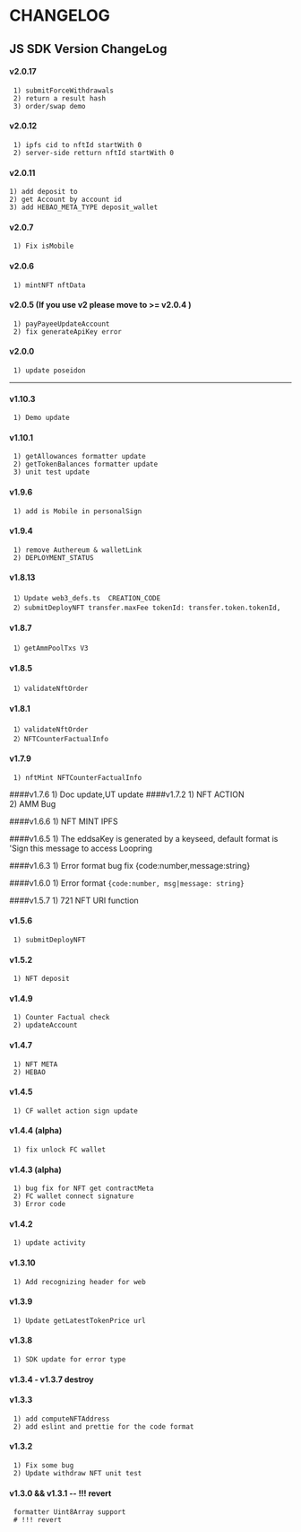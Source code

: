 # CHANGELOG

## JS SDK Version ChangeLog

#### v2.0.17
     1) submitForceWithdrawals
     2) return a result hash
     3) order/swap demo

#### v2.0.12
     1) ipfs cid to nftId startWith 0
     2) server-side retturn nftId startWith 0

#### v2.0.11
    1) add deposit to
    2) get Account by account id
    3) add HEBAO_META_TYPE deposit_wallet

#### v2.0.7
     1) Fix isMobile

####  v2.0.6
     1) mintNFT nftData
####  v2.0.5 (If you use v2 please move to >= v2.0.4 )
     1) payPayeeUpdateAccount
     2) fix generateApiKey error 

####  v2.0.0
     1) update poseidon

***
####  v1.10.3
     1) Demo update

####  v1.10.1
     1) getAllowances formatter update
     2) getTokenBalances formatter update
     3) unit test update

####  v1.9.6
     1) add is Mobile in personalSign
####  v1.9.4
     1) remove Authereum & walletLink
     2) DEPLOYMENT_STATUS
####  v1.8.13
     1）Update web3_defs.ts  CREATION_CODE
     2）submitDeployNFT transfer.maxFee tokenId: transfer.token.tokenId,
####  v1.8.7
     1）getAmmPoolTxs V3
####  v1.8.5
     1）validateNftOrder

####  v1.8.1
     1）validateNftOrder
     2）NFTCounterFactualInfo
#### v1.7.9
     1) nftMint NFTCounterFactualInfo
####v1.7.6
     1) Doc update,UT update
####v1.7.2
     1) NFT ACTION          
     2) AMM Bug

####v1.6.6
     1) NFT MINT IPFS

####v1.6.5
     1) The eddsaKey is generated by a keyseed, default format is 'Sign this message to access Loopring

####v1.6.3
     1) Error format bug fix {code:number,message:string}

####v1.6.0
     1) Error format `{code:number, msg|message: string}`

####v1.5.7
     1) 721 NFT URI function

#### v1.5.6
     1) submitDeployNFT

#### v1.5.2
     1) NFT deposit

#### v1.4.9
     1) Counter Factual check 
     2) updateAccount

#### v1.4.7
     1) NFT META 
     2) HEBAO
#### v1.4.5 
     1) CF wallet action sign update

#### v1.4.4 (alpha)
     1) fix unlock FC wallet
    
#### v1.4.3 (alpha)
     1) bug fix for NFT get contractMeta 
     2) FC wallet connect signature
     3) Error code 

#### v1.4.2
     1) update activity

#### v1.3.10
     1) Add recognizing header for web

#### v1.3.9
     1) Update getLatestTokenPrice url

#### v1.3.8
     1) SDK update for error type

#### v1.3.4 - v1.3.7 destroy

#### v1.3.3
     1) add computeNFTAddress
     2) add eslint and prettie for the code format

#### v1.3.2

     1) Fix some bug
     2) Update withdraw NFT unit test

#### v1.3.0 && v1.3.1 -- !!! revert

     formatter Uint8Array support
     # !!! revert

